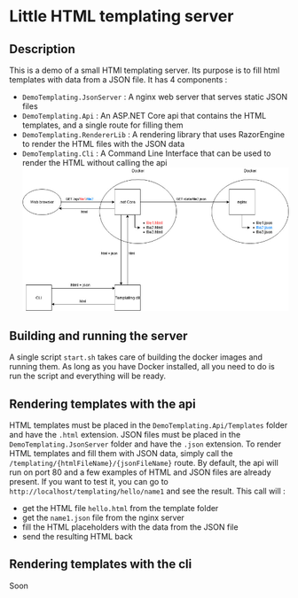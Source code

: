 # Little HTML templating server
## Description
This is a demo of a small HTMl templating server. Its purpose is to fill html templates with data from a JSON file.
It has 4 components :
- `DemoTemplating.JsonServer` : A nginx web server that serves static JSON files
- `DemoTemplating.Api` : An ASP.NET Core api that contains the HTML templates, and a single route for filling them
- `DemoTemplating.RendererLib` : A rendering library that uses RazorEngine to render the HTML files with the JSON data
- `DemoTemplating.Cli` : A Command Line Interface that can be used to render the HTML without calling the api
![Templating schema](schema.jpg?raw=true "Schema")
## Building and running the server
A single script `start.sh` takes care of building the docker images and running them. As long as you have Docker installed, all you need to do is run the script and everything will be ready.
## Rendering templates with the api
HTML templates must be placed in the `DemoTemplating.Api/Templates` folder and have the `.html` extension.
JSON files must be placed in the `DemoTemplating.JsonServer` folder and have the `.json` extension.
To render HTML templates and fill them with JSON data, simply call the `/templating/{htmlFileName}/{jsonFileName}` route.
By default, the api will run on port 80 and a few examples of HTML and JSON files are already present. If you want to test it, you can go to `http://localhost/templating/hello/name1` and see the result. This call will :
- get the HTML file `hello.html` from the template folder
- get the `name1.json` file from the nginx server
- fill the HTML placeholders with the data from the JSON file
- send the resulting HTML back
## Rendering templates with the cli
Soon